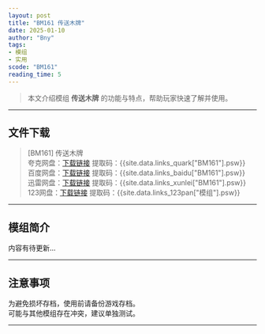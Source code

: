 ```yaml
---
layout: post
title: "BM161 传送木牌"
date: 2025-01-10
author: "Bny"
tags: 
- 模组
- 实用
scode: "BM161"
reading_time: 5
---
```


> 本文介绍模组 **传送木牌** 的功能与特点，帮助玩家快速了解并使用。

---

## 文件下载

> [BM161] 传送木牌  
夸克网盘：[下载链接]({{site.data.links_quark["BM161"].url}}) 提取码：{{site.data.links_quark["BM161"].psw}}  
百度网盘：[下载链接]({{site.data.links_baidu["BM161"].url}}) 提取码：{{site.data.links_baidu["BM161"].psw}}  
迅雷网盘：[下载链接]({{site.data.links_xunlei["BM161"].url}}) 提取码：{{site.data.links_xunlei["BM161"].psw}}  
123网盘：[下载链接]({{site.data.links_123pan["模组"].url}}) 提取码：{{site.data.links_123pan["模组"].psw}}  

---

## 模组简介

>  
内容有待更新...  

---

## 注意事项

>  
为避免损坏存档，使用前请备份游戏存档。  
可能与其他模组存在冲突，建议单独测试。  

---

